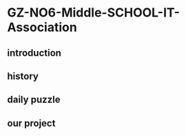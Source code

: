 # GZ-NO6-Middle-SCHOOL-IT-Association
## introduction
## history
## daily puzzle 
## our project 
## 
